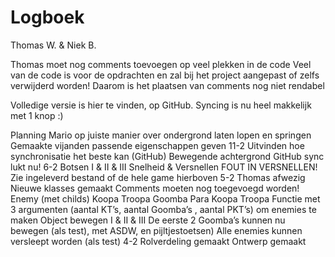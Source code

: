 # Logboek
Thomas W. & Niek B.

Thomas moet nog comments toevoegen op veel plekken in de code
Veel van de code is voor de opdrachten en zal bij het project aangepast of zelfs verwijderd worden!
Daarom is het plaatsen van comments nog niet rendabel

Volledige versie is hier te vinden, op GitHub. Syncing is nu heel makkelijk met 1 knop :)

Planning
Mario op juiste manier over ondergrond laten lopen en springen
Gemaakte vijanden passende eigenschappen geven
11-2
Uitvinden hoe synchronisatie het beste kan (GitHub)
Bewegende achtergrond
GitHub sync lukt nu!
6-2
Botsen I & II & III
Snelheid & Versnellen
FOUT IN VERSNELLEN! Zie ingeleverd bestand of de hele game hierboven
5-2
Thomas afwezig
Nieuwe klasses gemaakt
Comments moeten nog toegevoegd worden!
Enemy (met childs)
Koopa Troopa
Goomba
Para Koopa Troopa
Functie met 3 argumenten (aantal KT’s, aantal Goomba’s , aantal PKT’s) om enemies te maken
Object bewegen I & II & III
De eerste 2 Goomba’s kunnen nu bewegen (als test), met ASDW, en pijltjestoetsen)
Alle enemies kunnen versleept worden (als test)
4-2
Rolverdeling gemaakt
Ontwerp gemaakt


